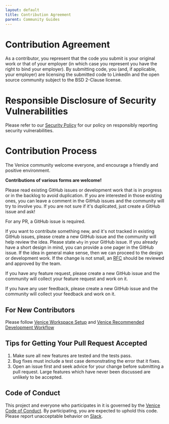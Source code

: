 ```yaml
---
layout: default
title: Contribution Agreement
parent: Community Guides
---
```


# Contribution Agreement

As a contributor, you represent that the code you submit is your
original work or that of your employer (in which case you represent
you have the right to bind your employer).  By submitting code, you
(and, if applicable, your employer) are licensing the submitted code
to LinkedIn and the open source community subject to the BSD 2-Clause
license.

# Responsible Disclosure of Security Vulnerabilities

Please refer to our [Security Policy](./SECURITY.md) for our policy on
responsibly reporting security vulnerabilities.

# Contribution Process

The Venice community welcome everyone, and encourage a friendly and positive environment.

**Contributions of various forms are welcome!**

Please read existing GitHub issues or development work that is in progress or in the backlog to avoid duplication. If you are interested in those existing ones, you can leave a comment in the GitHub issues and the community will try to involve you. If you are not sure if it's duplicated, just create a GitHub issue and ask!

For any PR, a GitHub issue is required.

If you want to contribute something new, and it's not tracked in existing GitHub issues, please create a new GitHub issue and the community will help review the idea. Please state `why` in your GitHub issue. If you already have a short design in mind, you can provide a one pager in the GitHub issue. If the idea in general make sense, then we can proceed to the design or development work. If the change is not small, an [RFC](https://en.wikipedia.org/wiki/Request_for_Comments) should be reviewed and approved by the team.

If you have any feature request, please create a new GitHub issue and the community will collect your feature request and work on it.

If you have any user feedback, please create a new GitHub issue and the community will collect your feedback and work on it.

## For New Contributors

Please follow [Venice Workspace Setup](./dev_guide/workspace_setup.md) and
[Venice Recommended Development Workflow](./dev_guide/recommended_development_workflow.md)

## Tips for Getting Your Pull Request Accepted

1. Make sure all new features are tested and the tests pass.
2. Bug fixes must include a test case demonstrating the error that it
   fixes.
3. Open an issue first and seek advice for your change before
   submitting a pull request. Large features which have never been
   discussed are unlikely to be accepted.

## Code of Conduct

This project and everyone who participates in it is governed by the [Venice Code of Conduct](./CODE_OF_CONDUCT.md). By participating, you are expected to uphold this code. Please report unacceptable behavior on [Slack](https://venicedb.slack.com/archives/C03SLQWRSLF).